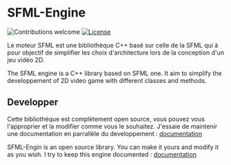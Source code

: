# SFML-Engine

![Contributions welcome](https://img.shields.io/badge/contributions-welcome-green.svg)
[![License](https://img.shields.io/badge/license-MIT-blue.svg)](https://opensource.org/licenses/MIT)


Le moteur SFML est une bibliothèque C++ basé sur celle de la SFML qui à pour objectif de simplifier les choix d'architecture lors de la conception d'un jeu vidéo 2D. 

The SFML engine is a C++ library based on SFML one. It aim to simplify the developpement of 2D video game with different classes and methods.

## Developper
Cette bibliothèque est complètement open source, vous pouvez vous l'approprier et la modifier comme vous le souhaitez.
J'essaie de maintenir une documentation en parrallèle du developpement : [documentation](https://docs.google.com/document/d/12QfwHhyP5QrgkMQea0IDubVIP9xKP1kilWDdH3T-dq4/edit?usp=sharing)

SFML-Engin is an open source library. You can make it yours and modify it as you wish.
I try to keep this engine documented : [documentation](https://docs.google.com/document/d/1jjEraLyhTe8BT5GRxwjQakNl2n-6jEK0nVZl2I5Osjc/edit?usp=sharing)
